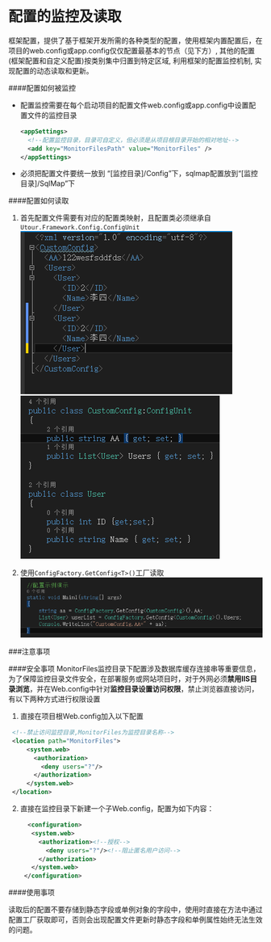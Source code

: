 # 配置的监控及读取

框架配置，提供了基于框架开发所需的各种类型的配置，使用框架内置配置后，在项目的web.config或app.config仅仅配置最基本的节点（见下方）, 其他的配置(框架配置和自定义配置)按类别集中归置到特定区域, 利用框架的配置监控机制, 实现配置的动态读取和更新。

####配置如何被监控

* 配置监控需要在每个启动项目的配置文件web.config或app.config中设置配置文件的监控目录
  ```xml
  <appSettings>
    <!--配置监控目录，目录可自定义，但必须是从项目根目录开始的相对地址-->
    <add key="MonitorFilesPath" value="MonitorFiles" />
  </appSettings>
  ```
* 必须把配置文件要统一放到 “[监控目录]/Config”下，sqlmap配置放到“[监控目录]/SqlMap”下

####配置如何读取

1. 首先配置文件需要有对应的配置类映射，且配置类必须继承自```Utour.Framework.Config.ConfigUnit```
![](../images/img9.png)![](../images/img8.png)

2. 使用```ConfigFactory.GetConfig<T>()```工厂读取
![](../images/img10.png)

###注意事项

####安全事项
 MonitorFiles监控目录下配置涉及数据库缓存连接串等重要信息，为了保障监控目录文件安全，在部署服务或网站项目时，对于外网必须**禁用IIS目录浏览**，并在Web.config中针对**监控目录设置访问权限**，禁止浏览器直接访问，有以下两种方式进行权限设置
 
 1. 直接在项目根Web.config加入以下配置
   ```xml
    <!--禁止访问监控目录,MonitorFiles为监控目录名称-->
    <location path="MonitorFiles">
        <system.web>
          <authorization>
            <deny users="?"/>
          </authorization>
        </system.web>
    </location>
   ```
   
 2. 直接在监控目录下新建一个子Web.config，配置为如下内容：
     ```xml
       <configuration>  
        <system.web>
          <authorization><!--授权-->  
            <deny users="?"/><!--阻止匿名用户访问-->  
          </authorization>  
        </system.web>  
      </configuration>
     ```
 
 ####使用事项
 
 读取后的配置不要存储到静态字段或单例对象的字段中，使用时直接在方法中通过配置工厂获取即可，否则会出现配置文件更新时静态字段和单例属性始终无法生效的问题。
